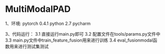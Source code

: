 # MultiModalPAD


1、环境:
    pytorch 0.4.1
	python 2.7
	pycharm
	

3、代码运行：
    3.1 直接运行main.py即可
	3.2 配置文件在tools/params.py文件中
	3.3 main.py文件中train_feature_fusion用来进行训练
	3.4 eval_fusionmodal函数用来进行测试集测试
	